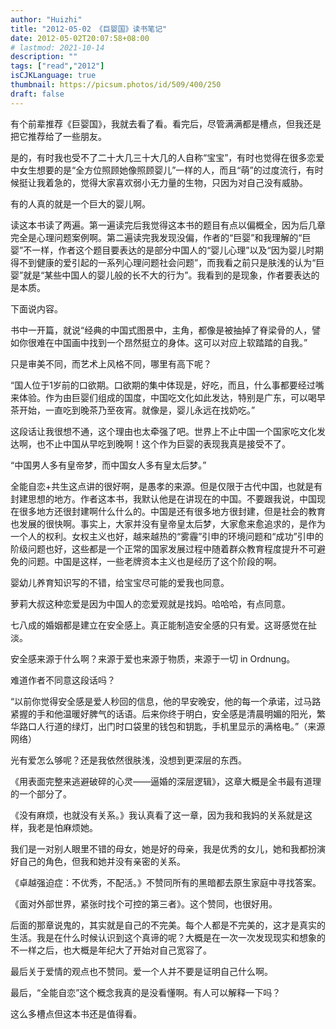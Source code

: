 ```yaml
---
author: "Huizhi"
title: "2012-05-02 《巨婴国》读书笔记"
date: 2012-05-02T20:07:58+08:00
# lastmod: 2021-10-14
description: ""
tags: ["read","2012"]
isCJKLanguage: true
thumbnail: https://picsum.photos/id/509/400/250
draft: false
---
```


有个前辈推荐《巨婴国》，我就去看了看。看完后，尽管满满都是槽点，但我还是把它推荐给了一些朋友。


是的，有时我也受不了二十大几三十大几的人自称“宝宝”，有时也觉得在很多恋爱中女生想要的是“全方位照顾她像照顾婴儿”一样的人，而且“萌”的过度流行，有时候挺让我着急的，觉得大家喜欢弱小无力量的生物，只因为对自己没有威胁。

有的人真的就是一个巨大的婴儿啊。

读这本书读了两遍。第一遍读完后我觉得这本书的题目有点以偏概全，因为后几章完全是心理问题案例啊。第二遍读完我发现没偏，作者的“巨婴”和我理解的“巨婴”不一样，作者这个题目要表达的是部分中国人的“婴儿心理”以及“因为婴儿时期得不到健康的爱引起的一系列心理问题社会问题”，而我看之前只是肤浅的认为“巨婴”就是“某些中国人的婴儿般的长不大的行为”。我看到的是现象，作者要表达的是本质。

下面说内容。

书中一开篇，就说“经典的中国式图景中，主角，都像是被抽掉了脊梁骨的人，譬如你很难在中国画中找到一个昂然挺立的身体。这可以对应上软踏踏的自我。”

只是审美不同，而艺术上风格不同，哪里有高下呢？

“国人位于1岁前的口欲期。口欲期的集中体现是，好吃，而且，什么事都要经过嘴来体验。作为由巨婴们组成的国度，中国吃文化如此发达，特别是广东，可以喝早茶开始，一直吃到晚茶乃至夜宵。就像是，婴儿永远在找奶吃。”

这段话让我很想不通，这个理由也太牵强了吧。世界上不止中国一个国家吃文化发达啊，也不止中国从早吃到晚啊！这个作为巨婴的表现我真是接受不了。

“中国男人多有皇帝梦，而中国女人多有皇太后梦。”

全能自恋+共生这点讲的很好啊，是愚孝的来源。但是仅限于古代中国，也就是有封建思想的地方。作者这本书，我默认他是在讲现在的中国。不要跟我说，中国现在很多地方还很封建啊什么什么的。中国是还有很多地方很封建，但是社会的教育也发展的很快啊。事实上，大家并没有皇帝皇太后梦，大家愈来愈追求的，是作为一个人的权利。女权主义也好，越来越热的“雾霾”引申的环境问题和“成功”引申的阶级问题也好，这些都是一个正常的国家发展过程中随着群众教育程度提升不可避免的问题。中国是这样，一些老牌资本主义也是经历了这个阶段的啊。

婴幼儿养育知识写的不错，给宝宝尽可能的爱我也同意。

萝莉大叔这种恋爱是因为中国人的恋爱观就是找妈。哈哈哈，有点同意。

七八成的婚姻都是建立在安全感上。真正能制造安全感的只有爱。这哥感觉在扯淡。

安全感来源于什么啊？来源于爱也来源于物质，来源于一切 in Ordnung。

难道作者不同意这段话吗？

“以前你觉得安全感是爱人秒回的信息，他的早安晚安，他的每一个承诺，过马路紧握的手和他温暖好脾气的话语。后来你终于明白，安全感是清晨明媚的阳光，繁华路口人行道的绿灯，出门时口袋里的钱包和钥匙，手机里显示的满格电。”（来源网络）

光有爱怎么够呢？还是我依然很肤浅，没想到更深层的东西。

《用表面完整来逃避破碎的心灵——逼婚的深层逻辑》，这章大概是全书最有道理的一个部分了。

《没有麻烦，也就没有关系。》我认真看了这一章，因为我和我妈的关系就是这样，我老是怕麻烦她。

我们是一对别人眼里不错的母女，她是好的母亲，我是优秀的女儿，她和我都扮演好自己的角色，但我和她并没有亲密的关系。

《卓越强迫症：不优秀，不配活。》不赞同所有的黑暗都去原生家庭中寻找答案。

《面对外部世界，紧张时找个可控的第三者》。这个赞同，也很好用。

后面的那章说鬼的，其实就是自己的不完美。每个人都是不完美的，这才是真实的生活。我是在什么时候认识到这个真谛的呢？大概是在一次一次发现现实和想象的不一样之后，也大概是年纪大了开始对自己宽容了。

最后关于爱情的观点也不赞同。爱一个人并不要是证明自己什么啊。

最后，“全能自恋”这个概念我真的是没看懂啊。有人可以解释一下吗？

这么多槽点但这本书还是值得看。